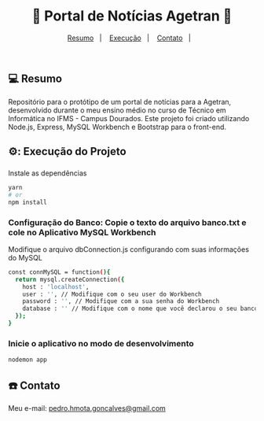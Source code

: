 <h1 align="center">
  📰 Portal de Notícias Agetran 📰
</h1>

<p align="center">
<a href="#-projeto">Resumo</a>&nbsp;&nbsp;&nbsp;|&nbsp;&nbsp;&nbsp;
  <a href="#rocket-tecnologias">Execução</a>&nbsp;&nbsp;&nbsp;|&nbsp;&nbsp;&nbsp;  
  <a href="#-layout">Contato</a>&nbsp;&nbsp;&nbsp;|&nbsp;&nbsp;&nbsp;
</p>

<br>

## 💻 Resumo

Repositório para o protótipo de um portal de notícias para a Agetran, desenvolvido durante o meu ensino médio no curso de Técnico em Informática no IFMS - Campus Dourados. 
Este projeto foi criado utilizando Node.js, Express, MySQL Workbench e Bootstrap para o front-end.


## ⚙️: Execução do Projeto

### 
Instale as dependências
```bash
yarn
# or
npm install
```

### Configuração do Banco: Copie o texto do arquivo banco.txt e cole no Aplicativo MySQL Workbench
Modifique o arquivo dbConnection.js configurando com suas informações do MySQL
```bash
const connMySQL = function(){
  return mysql.createConnection({
    host : 'localhost',
    user : '', // Modifique com o seu user do Workbench
    password : '', // Modifique com a sua senha do Workbench
    database : '' // Modifique com o nome que você declarou o seu banco no Workbench
  });
}
```

### Inicie o aplicativo no modo de desenvolvimento
```bash
nodemon app
```

## :telephone: Contato

Meu e-mail: pedro.hmota.goncalves@gmail.com
